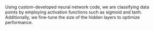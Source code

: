 Using custom-developed neural network code, we are classifying data points by employing activation functions such as sigmoid and tanh. Additionally, we fine-tune the size of the hidden layers to optimize performance.
